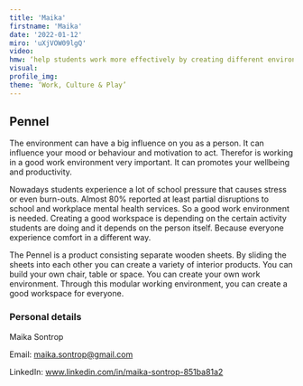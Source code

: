 ```yaml
--- 
title: 'Maika'
firstname: 'Maika'
date: '2022-01-12'
miro: 'uXjVOW09lgQ'
video: 
hmw: ‘help students work more effectively by creating different environments in a workspace? ‘ 
visual: 
profile_img: 
theme: ‘Work, Culture & Play’
--- 
```


## Pennel  

The environment can have a big influence on you as a person. It can influence your mood or behaviour and motivation to act. Therefor is working in a good work environment very important. It can promotes your wellbeing and productivity.  

Nowadays students experience a lot of school pressure that causes stress or even burn-outs. Almost 80% reported at least partial disruptions to school and workplace mental health services. So a good work environment is needed. Creating a good workspace is depending on the certain activity  students are doing and it depends on the person itself. Because everyone experience comfort in a different way.  

The Pennel is a product consisting separate wooden sheets. By sliding the sheets into each other you can create a variety of interior products. You can build your own chair, table or space. You can create your own work environment. Through this modular working environment, you can create a good workspace for everyone.  

### Personal details 

Maika Sontrop 

Email: [maika.sontrop@gmail.com](mailto:maika.sontrop@gmail.com) 

LinkedIn: [www.linkedin.com/in/maika-sontrop-851ba81a2 ](www.linkedin.com/in/maika-sontrop-851ba81a2)